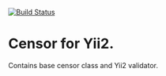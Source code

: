 [![Build Status](https://travis-ci.org/grnrbt/yii2-censor.svg?branch=master)](https://travis-ci.org/grnrbt/yii2-censor)

# Censor for Yii2.

Contains base censor class and Yii2 validator.